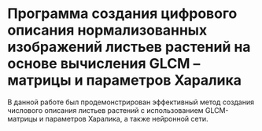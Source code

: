 # Программа создания цифрового описания нормализованных изображений листьев растений на основе вычисления GLCM – матрицы и параметров Харалика

В данной работе был продемонстрирован эффективный метод создания числового описания листьев растений с использованием GLCM-матрицы и параметров Харалика, а также нейронной сети.
 